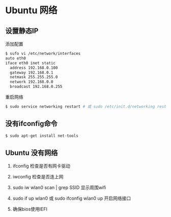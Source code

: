# Ubuntu 网络

## 设置静态IP
添加配置
```bash
$ sufo vi /etc/network/interfaces
auto eth0
iface eth0 inet static
  address 192.168.0.100
  gateway 192.168.0.1
  netmask 255.255.255.0
  network 192.168.0.0
  broadcast 192.168.0.255
```
重启网络
```bash
$ sudo service networking restart # 或 sudo /etc/init.d/networking restart
```

## 没有ifconfig命令
```bash
$ sudo apt-get install net-tools
```

## Ubuntu 没有网络
  1. ifconfig 检查是否有网卡驱动

  2. iwconfig 检查是否连上网

  3. sudo iw wlan0 scan | grep SSID 显示周围wifi

  4. sudo if up wlan0 或 sudo ifconfig wlan0 up 开启网络接口

  5. 确保bios使用IEFI

